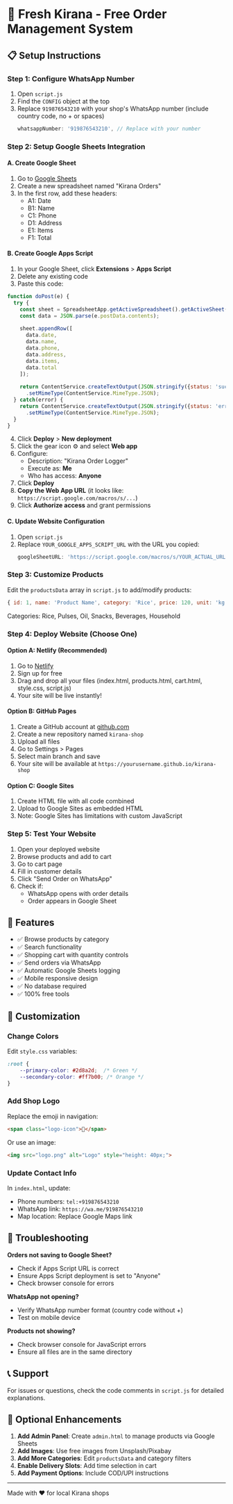 # 🏪 Fresh Kirana - Free Order Management System

## 📋 Setup Instructions

### Step 1: Configure WhatsApp Number

1. Open `script.js`
2. Find the `CONFIG` object at the top
3. Replace `919876543210` with your shop's WhatsApp number (include country code, no + or spaces)
   ```javascript
   whatsappNumber: '919876543210', // Replace with your number
   ```

### Step 2: Setup Google Sheets Integration

#### A. Create Google Sheet
1. Go to [Google Sheets](https://sheets.google.com)
2. Create a new spreadsheet named "Kirana Orders"
3. In the first row, add these headers:
   - A1: Date
   - B1: Name
   - C1: Phone
   - D1: Address
   - E1: Items
   - F1: Total

#### B. Create Google Apps Script
1. In your Google Sheet, click **Extensions** > **Apps Script**
2. Delete any existing code
3. Paste this code:

```javascript
function doPost(e) {
  try {
    const sheet = SpreadsheetApp.getActiveSpreadsheet().getActiveSheet();
    const data = JSON.parse(e.postData.contents);
    
    sheet.appendRow([
      data.date,
      data.name,
      data.phone,
      data.address,
      data.items,
      data.total
    ]);
    
    return ContentService.createTextOutput(JSON.stringify({status: 'success'}))
      .setMimeType(ContentService.MimeType.JSON);
  } catch(error) {
    return ContentService.createTextOutput(JSON.stringify({status: 'error', message: error.toString()}))
      .setMimeType(ContentService.MimeType.JSON);
  }
}
```

4. Click **Deploy** > **New deployment**
5. Click the gear icon ⚙️ and select **Web app**
6. Configure:
   - Description: "Kirana Order Logger"
   - Execute as: **Me**
   - Who has access: **Anyone**
7. Click **Deploy**
8. **Copy the Web App URL** (it looks like: `https://script.google.com/macros/s/...`)
9. Click **Authorize access** and grant permissions

#### C. Update Website Configuration
1. Open `script.js`
2. Replace `YOUR_GOOGLE_APPS_SCRIPT_URL` with the URL you copied:
   ```javascript
   googleSheetURL: 'https://script.google.com/macros/s/YOUR_ACTUAL_URL',
   ```

### Step 3: Customize Products

Edit the `productsData` array in `script.js` to add/modify products:
```javascript
{ id: 1, name: 'Product Name', category: 'Rice', price: 120, unit: 'kg', icon: '🌾' }
```

Categories: Rice, Pulses, Oil, Snacks, Beverages, Household

### Step 4: Deploy Website (Choose One)

#### Option A: Netlify (Recommended)
1. Go to [Netlify](https://www.netlify.com)
2. Sign up for free
3. Drag and drop all your files (index.html, products.html, cart.html, style.css, script.js)
4. Your site will be live instantly!

#### Option B: GitHub Pages
1. Create a GitHub account at [github.com](https://github.com)
2. Create a new repository named `kirana-shop`
3. Upload all files
4. Go to Settings > Pages
5. Select main branch and save
6. Your site will be available at `https://yourusername.github.io/kirana-shop`

#### Option C: Google Sites
1. Create HTML file with all code combined
2. Upload to Google Sites as embedded HTML
3. Note: Google Sites has limitations with custom JavaScript

### Step 5: Test Your Website

1. Open your deployed website
2. Browse products and add to cart
3. Go to cart page
4. Fill in customer details
5. Click "Send Order on WhatsApp"
6. Check if:
   - WhatsApp opens with order details
   - Order appears in Google Sheet

## 📱 Features

- ✅ Browse products by category
- ✅ Search functionality
- ✅ Shopping cart with quantity controls
- ✅ Send orders via WhatsApp
- ✅ Automatic Google Sheets logging
- ✅ Mobile responsive design
- ✅ No database required
- ✅ 100% free tools

## 🎨 Customization

### Change Colors
Edit `style.css` variables:
```css
:root {
    --primary-color: #2d8a2d;  /* Green */
    --secondary-color: #ff7b00; /* Orange */
}
```

### Add Shop Logo
Replace the emoji in navigation:
```html
<span class="logo-icon">🏪</span>
```
Or use an image:
```html
<img src="logo.png" alt="Logo" style="height: 40px;">
```

### Update Contact Info
In `index.html`, update:
- Phone numbers: `tel:+919876543210`
- WhatsApp link: `https://wa.me/919876543210`
- Map location: Replace Google Maps link

## 🔧 Troubleshooting

**Orders not saving to Google Sheet?**
- Check if Apps Script URL is correct
- Ensure Apps Script deployment is set to "Anyone"
- Check browser console for errors

**WhatsApp not opening?**
- Verify WhatsApp number format (country code without +)
- Test on mobile device

**Products not showing?**
- Check browser console for JavaScript errors
- Ensure all files are in the same directory

## 📞 Support

For issues or questions, check the code comments in `script.js` for detailed explanations.

## 🚀 Optional Enhancements

1. **Add Admin Panel**: Create `admin.html` to manage products via Google Sheets
2. **Add Images**: Use free images from Unsplash/Pixabay
3. **Add More Categories**: Edit `productsData` and category filters
4. **Enable Delivery Slots**: Add time selection in cart
5. **Add Payment Options**: Include COD/UPI instructions

---

Made with ❤️ for local Kirana shops
